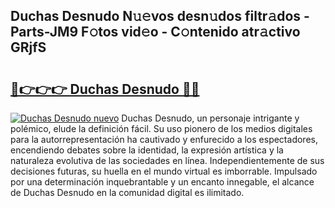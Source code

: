 ## Duchas Desnudo N𝚞𝚎vos desn𝚞dos filtr𝚊dos - Parts-JM9 F𝚘tos vid𝚎o - C𝚘ntenido atr𝚊ctivo GRjfS

# <h2><a href="http://mb3hfc.tromn.icu/?c=Duchas+Desnudo">🔗👉👉👉 Duchas Desnudo 🔗🔗</a></h2>

[![Duchas Desnudo nuevo](https://i.imgur.com/pEAQMta.gif)](http://mb3hfc.tromn.icu/?c=Duchas+Desnudo)
Duchas Desnudo, un personaje intrigante y polémico, elude la definición fácil. Su uso pionero de los medios digitales para la autorrepresentación ha cautivado y enfurecido a los espectadores, encendiendo debates sobre la identidad, la expresión artística y la naturaleza evolutiva de las sociedades en línea. Independientemente de sus decisiones futuras, su huella en el mundo virtual es imborrable. Impulsado por una determinación inquebrantable y un encanto innegable, el alcance de Duchas Desnudo en la comunidad digital es ilimitado.

